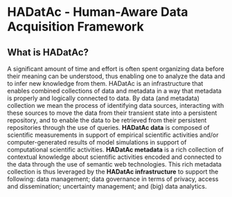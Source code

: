 # HADatAc - Human-Aware Data Acquisition Framework

## What is HADatAc?

A significant amount of time and effort is often spent organizing data before their meaning can be understood, thus enabling one to analyze the data and to infer new knowledge from them. HADatAc is an infrastructure that enables combined collections of data and metadata in a way that metadata is properly and logically connected to data. By data (and metadata) collection we mean the process of identifying data sources, interacting with these sources to move the data from their transient state into a persistent repository, and to enable the data to be retrieved from their persistent repositories through the use of queries. **HADatAc data** is composed of scientific measurements in support of empirical scientific activities and/or computer-generated results of model simulations in support of computational scientific activities. **HADatAc metadata** is a rich collection of contextual knowledge about scientific activities encoded and connected to the data through the use of semantic web technologies. This rich metadata collection is thus leveraged by the **HADatAc infrastructure** to support the following: data management; data governance in terms of privacy, access and dissemination; uncertainty management; and (big) data analytics.  
